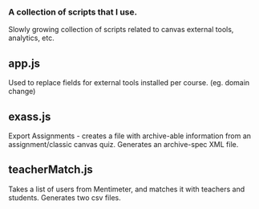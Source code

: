 ### A collection of scripts that I use.
Slowly growing collection of scripts related to canvas external tools, analytics, etc.

## app.js
Used to replace fields for external tools installed per course. (eg. domain change)

## exass.js
Export Assignments - creates a file with archive-able information from an assignment/classic canvas quiz.
Generates an archive-spec XML file.

## teacherMatch.js
Takes a list of users from Mentimeter, and matches it with teachers and students.
Generates two csv files.